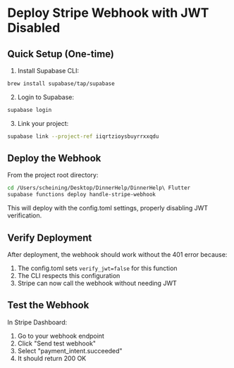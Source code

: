 # Deploy Stripe Webhook with JWT Disabled

## Quick Setup (One-time)

1. Install Supabase CLI:
```bash
brew install supabase/tap/supabase
```

2. Login to Supabase:
```bash
supabase login
```

3. Link your project:
```bash
supabase link --project-ref iiqrtzioysbuyrrxxqdu
```

## Deploy the Webhook

From the project root directory:

```bash
cd /Users/scheining/Desktop/DinnerHelp/DinnerHelp\ Flutter
supabase functions deploy handle-stripe-webhook
```

This will deploy with the config.toml settings, properly disabling JWT verification.

## Verify Deployment

After deployment, the webhook should work without the 401 error because:
1. The config.toml sets `verify_jwt=false` for this function
2. The CLI respects this configuration
3. Stripe can now call the webhook without needing JWT

## Test the Webhook

In Stripe Dashboard:
1. Go to your webhook endpoint
2. Click "Send test webhook"
3. Select "payment_intent.succeeded"
4. It should return 200 OK